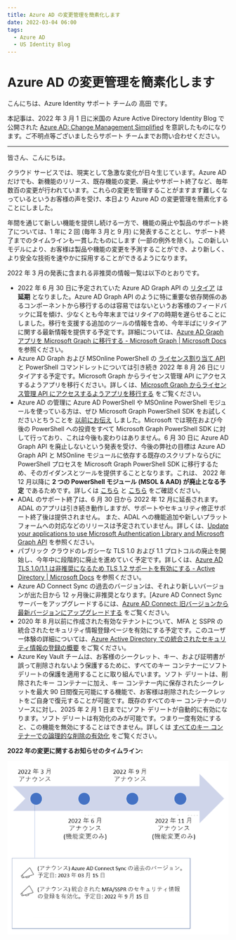 ```yaml
---
title: Azure AD の変更管理を簡素化します
date: 2022-03-04 06:00
tags:
  - Azure AD
  - US Identity Blog
---
```


# Azure AD の変更管理を簡素化します

こんにちは、Azure Identity サポート チームの 高田 です。

本記事は、2022 年 3 月 1 日に米国の Azure Active Directory Identity Blog で公開された [Azure AD: Change Management Simplified](https://techcommunity.microsoft.com/t5/azure-active-directory-identity/azure-ad-change-management-simplified/ba-p/2967456) を意訳したものになります。ご不明点等ございましたらサポート チームまでお問い合わせください。

---

皆さん、こんにちは。

クラウド サービスでは、現実として急激な変化が日々生じています。Azure AD だけでも、新機能のリリース、既存機能の変更、廃止やサポート終了など、毎年数百の変更が行われています。これらの変更を管理することがますます難しくなっているというお客様の声を受け、本日より Azure AD の変更管理を簡素化することにしました。

年間を通じて新しい機能を提供し続ける一方で、機能の廃止や製品のサポート終了については、1 年に 2 回 (毎年 3 月と 9 月) に発表することとし、サポート終了までのタイムラインも一貫したものにします (一部の例外を除く)。この新しいモデルにより、お客様は製品や機能の変更を予測することができ、より新しく、より安全な技術を速やかに採用することができるようになります。

2022 年 3 月の発表に含まれる非推奨の情報一覧は以下のとおりです。

- 2022 年 6 月 30 日に予定されていた Azure AD Graph API の [リタイア](https://techcommunity.microsoft.com/t5/azure-active-directory-identity/update-your-applications-to-use-microsoft-authentication-library/ba-p/1257363) は **延期** となりました。Azure AD Graph API のように特に重要な依存関係のあるコンポーネントから移行するのは容易ではないというお客様のフィードバックに耳を傾け、少なくとも今年末まではリタイアの時期を遅らせることにしました。移行を支援する追加のツールの情報を含め、今年半ばにリタイアに関する最新情報を提供する予定です。詳細については、[Azure AD Graph アプリを Microsoft Graph に移行する - Microsoft Graph | Microsoft Docs](https://docs.microsoft.com/ja-jp/graph/migrate-azure-ad-graph-overview) を参照ください。
- Azure AD Graph および MSOnline PowerShell の [ライセンス割り当て API](https://jpazureid.github.io/blog/azure-active-directory/operating-license-with-microsoft-graph/) と PowerShell コマンドレットについては引き続き 2022 年 8 月 26 日にリタイアする予定です。Microsoft Graph からライセンス管理 API にアクセスするようアプリを移行ください。詳しくは、[Microsoft Graph からライセンス管理 API にアクセスするようアプリを移行する](https://jpazureid.github.io/blog/azure-active-directory/operating-license-with-microsoft-graph/) をご覧ください。
- Azure AD の管理に Azure AD PowerShell や MSOnline PowerShell モジュールを使っている方は、ぜひ Microsoft Graph PowerShell SDK をお試しくださいとちうことを [以前にお伝え](https://techcommunity.microsoft.com/t5/azure-active-directory-identity/automate-and-manage-azure-ad-tasks-at-scale-with-the-microsoft/ba-p/1942489) しました。Microsoft では現在および今後の PowerShell への投資をすべて Microsoft Graph PowerShell SDK に対して行っており、これは今後も変わりはありません。6 月 30 日に Azure AD Graph API を廃止しないという発表を受け、今後の弊社の目標は Azure AD Graph API と MSOnline モジュールに依存する既存のスクリプトならびに PowerShell プロセスを Microsoft Graph PowerShell SDK に移行するため、そのガイダンスとツールを提供することとなります。これは、 2022 年 12 月以降に **2 つの PowerShell モジュール (MSOL & AAD) が廃止となる予定** であるためです。詳しくは [こちら](https://docs.microsoft.com/en-us/powershell/microsoftgraph/migration-steps?view=graph-powershell-beta) と [こちら](https://docs.microsoft.com/en-us/graph/migrate-azure-ad-graph-faq) をご確認ください。
- ADAL のサポート終了は、6 月 30 日から 2022 年 12 月に延長されます。 ADAL のアプリは引き続き動作しますが、サポートやセキュリティ修正サポート終了後は提供されません。 また、ADAL への機能追加や新しいプラットフォームへの対応などのリリースは予定されていません。詳しくは、[Update your applications to use Microsoft Authentication Library and Microsoft Graph API](https://techcommunity.microsoft.com/t5/azure-active-directory-identity/update-your-applications-to-use-microsoft-authentication-library/ba-p/1257363) を参照ください。
- パブリック クラウドのレガシーな TLS 1.0 および 1.1 プロトコルの廃止を開始し、今年中に段階的に廃止を進めていく予定です。詳しくは、[Azure AD TLS 1.0/1.1 は非推奨になるため TLS 1.2 サポートを有効にする - Active Directory | Microsoft Docs](https://docs.microsoft.com/ja-jp/troubleshoot/azure/active-directory/enable-support-tls-environment?tabs=azure-monitor) を参照ください。
- Azure AD Connect Sync の過去のバージョンは、それより新しいバージョンが出た日から 12 ヶ月後に非推奨となります。[Azure AD Connect Sync サーバーをアップグレードするには、[Azure AD Connect: 旧バージョンから最新バージョンにアップグレードする](https://docs.microsoft.com/ja-jp/azure/active-directory/hybrid/how-to-upgrade-previous-version) をご覧ください。  
- 2020 年 8 月以前に作成された有効なテナントについて、MFA と SSPR の統合されたセキュリティ情報登録ページを有効にする予定です。このユーザー体験の詳細については、[Azure Active Directory での統合されたセキュリティ情報の登録の概要](https://docs.microsoft.com/ja-jp/azure/active-directory/authentication/concept-registration-mfa-sspr-combined) をご覧ください。
- Azure Key Vault チームは、お客様のシークレット、キー、および証明書が誤って削除されないよう保護するために、すべてのキー コンテナーにソフト デリートの保護を適用することに取り組んでいます。ソフト デリートは、削除されたキー コンテナーに加え、キー コンテナー内に保存されたシークレットを最大 90 日間復元可能にする機能で、お客様は削除されたシークレットをご自身で復元することが可能です。既存のすべてのキー コンテナーのリソースに対し、2025 年 2 月 1 日までにソフト デリートが自動的に有効になります。ソフト デリートは有効化のみが可能です。つまり一度有効にすると、この機能を無効にすることはできません。詳しくは [すべてのキー コンテナーでの論理的な削除の有効化](https://docs.microsoft.com/en-us/azure/key-vault/general/soft-delete-change) をご覧ください。

**2022 年の変更に関するお知らせのタイムライン:**

![](./azure-ad-change-management-simplified/change-comms-timeline.png)
